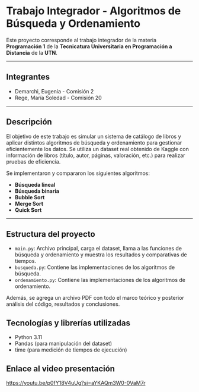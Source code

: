 # Trabajo Integrador - Algoritmos de Búsqueda y Ordenamiento

Este proyecto corresponde al trabajo integrador de la materia **Programación 1** de la **Tecnicatura Universitaria en Programación a Distancia** de la **UTN**.

---
## Integrantes
- Demarchi, Eugenia - Comisión 2
- Rege, María Soledad - Comisión 20
---
## Descripción

El objetivo de este trabajo es simular un sistema de catálogo de libros y aplicar distintos algoritmos de búsqueda y ordenamiento para gestionar eficientemente los datos. Se utiliza un dataset real obtenido de Kaggle con información de libros (título, autor, páginas, valoración, etc.) para realizar pruebas de eficiencia.

Se implementaron y compararon los siguientes algoritmos:

- **Búsqueda lineal**
- **Búsqueda binaria**
- **Bubble Sort**
- **Merge Sort**
- **Quick Sort**

---

## Estructura del proyecto

- `main.py`: Archivo principal, carga el dataset, llama a las funciones de búsqueda y ordenamiento y muestra los resultados y comparativas de tiempos.
- `busqueda.py`: Contiene las implementaciones de los algoritmos de búsqueda.
- `ordenamiento.py`: Contiene las implementaciones de los algoritmos de ordenamiento.

Además, se agrega un archivo PDF con todo el marco teórico y posterior análisis del código, resultados y conclusiones.

## Tecnologías y librerías utilizadas

- Python 3.11
- Pandas (para manipulación del dataset)
- time (para medición de tiempos de ejecución)

## Enlace al video presentación

https://youtu.be/p0fY18V4uUg?si=aYKAQm3W0-0VaM7r
